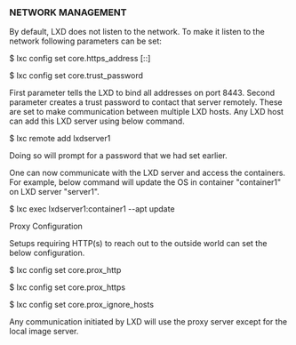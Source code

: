 ### NETWORK MANAGEMENT 

By default, LXD does not listen to the network. To make it listen to the network following parameters can be set:

$ lxc config set core.https_address [::]

$ lxc config set core.trust_password

First parameter tells the LXD to bind all addresses on port 8443\. Second parameter creates a trust password to contact that server remotely. These are set to make communication between multiple LXD hosts. Any LXD host can add this LXD server using below command.

$ lxc remote add lxdserver1

Doing so will prompt for a password that we had set earlier.

One can now communicate with the LXD server and access the containers. For example, below command will update the OS in container &quot;container1&quot; on LXD server &quot;server1&quot;.

$ lxc exec lxdserver1:container1 --apt update

Proxy Configuration

Setups requiring HTTP(s) to reach out to the outside world can set the below configuration.

$ lxc config set core.prox_http

$ lxc config set core.prox_https

$ lxc config set core.prox_ignore_hosts

Any communication initiated by LXD will use the proxy server except for the local image server.
 
